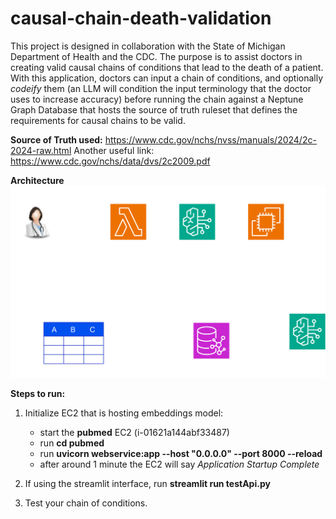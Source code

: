 # causal-chain-death-validation

This project is designed in collaboration with the State of Michigan Department of Health and the CDC.
The purpose is to assist doctors in creating valid causal chains of conditions that lead to the death of a patient.
With this application, doctors can input a chain of conditions, and optionally *codeify* them (an LLM will condition
the input terminology that the doctor uses to increase accuracy) before running the chain against a Neptune Graph
Database that hosts the source of truth ruleset that defines the requirements for causal chains to be valid.

**Source of Truth used:** 
https://www.cdc.gov/nchs/nvss/manuals/2024/2c-2024-raw.html
Another useful link: https://www.cdc.gov/nchs/data/dvs/2c2009.pdf

**Architecture**
![alt text](https://github.com/cal-poly-dxhub/causal-chain-death-validation/blob/main/michArch.png)

**Steps to run:**

1. Initialize EC2 that is hosting embeddings model:
     - start the **pubmed** EC2 (i-01621a144abf33487)
     - run **cd pubmed**
     - run **uvicorn webservice:app --host "0.0.0.0" --port 8000 --reload**
     - after around 1 minute the EC2 will say *Application Startup Complete*

2. If using the streamlit interface, run **streamlit run testApi.py**

3. Test your chain of conditions.
